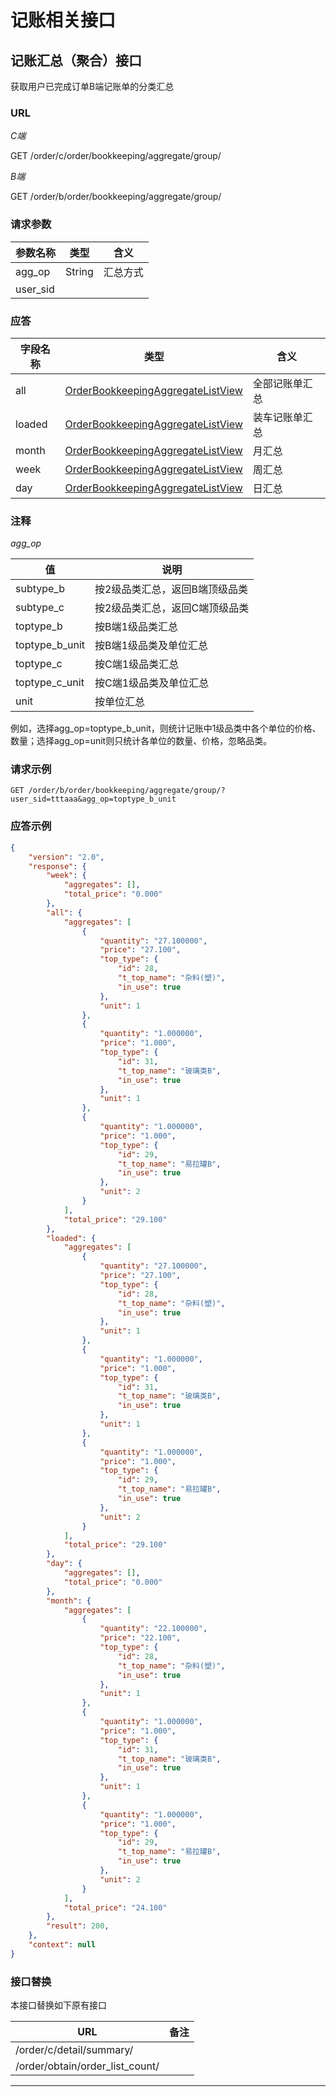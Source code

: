 # 记账相关接口

## 记账汇总（聚合）接口

获取用户已完成订单B端记账单的分类汇总

### URL

*C端*

GET /order/c/order/bookkeeping/aggregate/group/

*B端*

GET /order/b/order/bookkeeping/aggregate/group/

### 请求参数

| 参数名称 | 类型   | 含义     |
| -------- | ------ | -------- |
| agg_op   | String | 汇总方式 |
| user_sid |        |          |

### 应答

| 字段名称 | 类型                                                        | 含义           |
| -------- | ----------------------------------------------------------- | -------------- |
| all      | [OrderBookkeepingAggregateListView](/View/order/aggregate/) | 全部记账单汇总 |
| loaded   | [OrderBookkeepingAggregateListView](/View/order/aggregate/) | 装车记账单汇总 |
| month    | [OrderBookkeepingAggregateListView](/View/order/aggregate/) | 月汇总         |
| week     | [OrderBookkeepingAggregateListView](/View/order/aggregate/) | 周汇总         |
| day      | [OrderBookkeepingAggregateListView](/View/order/aggregate/) | 日汇总         |

### 注释

*agg_op*

| 值             | 说明                           |
| -------------- | ------------------------------ |
| subtype_b      | 按2级品类汇总，返回B端顶级品类 |
| subtype_c      | 按2级品类汇总，返回C端顶级品类 |
| toptype_b      | 按B端1级品类汇总               |
| toptype_b_unit | 按B端1级品类及单位汇总         |
| toptype_c      | 按C端1级品类汇总               |
| toptype_c_unit | 按C端1级品类及单位汇总         |
| unit           | 按单位汇总                     |

例如，选择agg_op=toptype_b_unit，则统计记账中1级品类中各个单位的价格、数量；选择agg_op=unit则只统计各单位的数量、价格，忽略品类。

### 请求示例

```http
GET /order/b/order/bookkeeping/aggregate/group/?user_sid=tttaaa&agg_op=toptype_b_unit
```

### 应答示例

```json
{
    "version": "2.0",
    "response": {
        "week": {
            "aggregates": [],
            "total_price": "0.000"
        },
        "all": {
            "aggregates": [
                {
                    "quantity": "27.100000",
                    "price": "27.100",
                    "top_type": {
                        "id": 28,
                        "t_top_name": "杂料(塑)",
                        "in_use": true
                    },
                    "unit": 1
                },
                {
                    "quantity": "1.000000",
                    "price": "1.000",
                    "top_type": {
                        "id": 31,
                        "t_top_name": "玻璃类B",
                        "in_use": true
                    },
                    "unit": 1
                },
                {
                    "quantity": "1.000000",
                    "price": "1.000",
                    "top_type": {
                        "id": 29,
                        "t_top_name": "易拉罐B",
                        "in_use": true
                    },
                    "unit": 2
                }
            ],
            "total_price": "29.100"
        },
        "loaded": {
            "aggregates": [
                {
                    "quantity": "27.100000",
                    "price": "27.100",
                    "top_type": {
                        "id": 28,
                        "t_top_name": "杂料(塑)",
                        "in_use": true
                    },
                    "unit": 1
                },
                {
                    "quantity": "1.000000",
                    "price": "1.000",
                    "top_type": {
                        "id": 31,
                        "t_top_name": "玻璃类B",
                        "in_use": true
                    },
                    "unit": 1
                },
                {
                    "quantity": "1.000000",
                    "price": "1.000",
                    "top_type": {
                        "id": 29,
                        "t_top_name": "易拉罐B",
                        "in_use": true
                    },
                    "unit": 2
                }
            ],
            "total_price": "29.100"
        },
        "day": {
            "aggregates": [],
            "total_price": "0.000"
        },
        "month": {
            "aggregates": [
                {
                    "quantity": "22.100000",
                    "price": "22.100",
                    "top_type": {
                        "id": 28,
                        "t_top_name": "杂料(塑)",
                        "in_use": true
                    },
                    "unit": 1
                },
                {
                    "quantity": "1.000000",
                    "price": "1.000",
                    "top_type": {
                        "id": 31,
                        "t_top_name": "玻璃类B",
                        "in_use": true
                    },
                    "unit": 1
                },
                {
                    "quantity": "1.000000",
                    "price": "1.000",
                    "top_type": {
                        "id": 29,
                        "t_top_name": "易拉罐B",
                        "in_use": true
                    },
                    "unit": 2
                }
            ],
            "total_price": "24.100"
        },
        "result": 200,
    },
    "context": null
}
```

### 接口替换

本接口替换如下原有接口

| URL                             | 备注 |
| ------------------------------- | ---- |
| /order/c/detail/summary/        |      |
| /order/obtain/order_list_count/ |      |

---------

